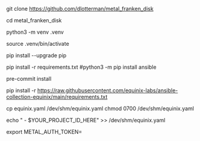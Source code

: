 
git clone https://github.com/dlotterman/metal_franken_disk

cd metal_franken_disk

python3 -m venv .venv

source .venv/bin/activate

pip install --upgrade pip

pip install -r requirements.txt
#python3 -m pip install ansible

pre-commit install

pip install -r https://raw.githubusercontent.com/equinix-labs/ansible-collection-equinix/main/requirements.txt

cp equinix.yaml /dev/shm/equinix.yaml
chmod 0700 /dev/shm/equinix.yaml



echo "  - $YOUR_PROJECT_ID_HERE" >> /dev/shm/equinix.yaml

export METAL_AUTH_TOKEN=
